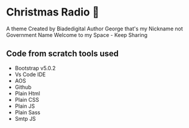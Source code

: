 # Christmas Radio :santa:
A theme Created by Biadedigital 
Author George that's my Nickname not Government Name 
Welcome to my Space - Keep Sharing
## Code from scratch tools used
- Bootstrap v5.0.2
- Vs Code IDE
- AOS
- Github
- Plain Html
- Plain CSS
- Plain JS
- Plain Sass
- Smtp JS
